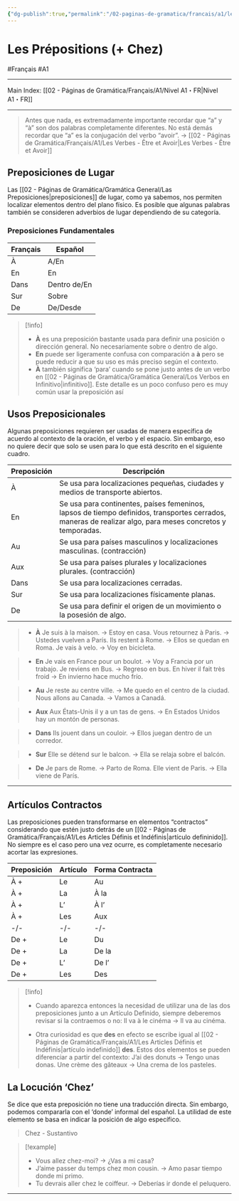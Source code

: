 ```yaml
---
{"dg-publish":true,"permalink":"/02-paginas-de-gramatica/francais/a1/les-prepositions-chez/"}
---
```


# Les Prépositions (+ Chez)
#Français #A1
___
Main Index: [[02 - Páginas de Gramática/Français/A1/Nivel A1・FR\|Nivel A1・FR]]
___
> Antes que nada, es extremadamente importante recordar que “a” y “à” son dos palabras completamente diferentes. No está demás recordar que “a” es la conjugación del verbo “avoir”. → [[02 - Páginas de Gramática/Français/A1/Les Verbes - Être et Avoir\|Les Verbes - Être et Avoir]]

## Preposiciones de Lugar
Las [[02 - Páginas de Gramática/Gramática General/Las Preposiciones\|preposiciones]] de lugar, como ya sabemos, nos permiten localizar elementos dentro del plano físico. Es posible que algunas palabras también se consideren adverbios de lugar dependiendo de su categoría. 
### Preposiciones Fundamentales

| Français | Español      |
| -------- | ------------ |
| À        | A/En         |
| En       | En           |
| Dans     | Dentro de/En |
| Sur      | Sobre        |
| De       | De/Desde     |

> [!info] 
> - **À** es una preposición bastante usada para definir una posición o dirección general. No necesariamente sobre o dentro de algo.
> - **En** puede ser ligeramente confusa con comparación a **à** pero se puede reducir a que su uso es más preciso según el contexto.
> - **À** también significa ‘para’ cuando se pone justo antes de un verbo en [[02 - Páginas de Gramática/Gramática General/Los Verbos en Infinitivo\|infinitivo]]. Este detalle es un poco confuso pero es muy común usar la preposición así

## Usos Preposicionales
Algunas preposiciones requieren ser usadas de manera específica de acuerdo al contexto de la oración, el verbo y el espacio. Sin embargo, eso no quiere decir que solo se usen para lo que está descrito en el siguiente cuadro.

| Preposición | Descripción                                                                                                                                               |
| ----------- | --------------------------------------------------------------------------------------------------------------------------------------------------------- |
| À           | Se usa para localizaciones pequeñas, ciudades y medios de transporte abiertos.                                                                            |
| En          | Se usa para continentes, países femeninos, lapsos de tiempo definidos, transportes cerrados, maneras de realizar algo, para meses concretos y temporadas. |
| Au          | Se usa para países masculinos y localizaciones masculinas. (contracción)                                                                                  |
| Aux         | Se usa para países plurales y localizaciones plurales. (contracción)                                                                                      |
| Dans        | Se usa para localizaciones cerradas.                                                                                                                      |
| Sur         | Se usa para localizaciones físicamente planas.                                                                                                            |
| De          | Se usa para definir el origen de un movimiento o la posesión de algo.                                                                                     |
> - **À**
> Je suis à la maison. → Estoy en casa.
> Vous retournez à Paris. → Ustedes vuelven a París.
> Ils restent à Rome. → Ellos se quedan en Roma.
> Je vais à velo. → Voy en bicicleta.

>- **En**
>Je vais en France pour un boulot. → Voy a Francia por un trabajo.
>Je reviens en Bus. → Regreso en bus.
>En hiver il fait très froid → En invierno hace mucho frío.

>- **Au**
>Je reste au centre ville. → Me quedo en el centro de la ciudad.
>Nous allons au Canada. → Vamos a Canadá.

>- **Aux**
>Aux États-Unis il y a un tas de gens. → En Estados Unidos hay un montón de personas.

>- **Dans**
>Ils jouent dans un couloir. → Ellos juegan dentro de un corredor.

>- **Sur**
>Elle se détend sur le balcon. → Ella se relaja sobre el balcón.

>- **De**
>Je pars de Rome. → Parto de Roma.
>Elle vient de Paris. → Ella viene de París.

___
## Artículos Contractos
Las preposiciones pueden transformarse en elementos “contractos” considerando que estén justo detrás de un [[02 - Páginas de Gramática/Français/A1/Les Articles Définis et Indéfinis\|artículo defininido]]. No siempre es el caso pero una vez ocurre, es completamente necesario acortar las expresiones.

| Preposición | Artículo | Forma Contracta |
| ----------- | -------- | --------------- |
| À +         | Le       | Au              |
| À +         | La       | À la            |
| À +         | L’       | À l’            |
| À +         | Les      | Aux             |
| -/-         | -/-      | -/-             |
| De +        | Le       | Du              |
| De +        | La       | De la           |
| De +        | L’       | De l’           |
| De +        | Les      | Des             |

> [!info] 
> - Cuando aparezca entonces la necesidad de utilizar una de las dos preposiciones junto a un Artículo Definido, siempre deberemos revisar si la contraemos o no:
>   Il va à le cinéma → Il va au cinéma.
>   
> - Otra curiosidad es que **des** en efecto se escribe igual al [[02 - Páginas de Gramática/Français/A1/Les Articles Définis et Indéfinis\|artículo indefinido]] **des**. Estos dos elementos se pueden diferenciar a partir del contexto:
> J’ai des donuts → Tengo unas donas.
> Une crème des gâteaux → Una crema de los pasteles.

## La Locución ‘Chez’
Se dice que esta preposición no tiene una traducción directa. Sin embargo, podemos compararla con el ‘donde’ informal del español. La utilidad de este elemento se basa en indicar la posición de algo específico.

> Chez - Sustantivo


> [!example] 
> - Vous allez chez-moi? → ¿Vas a mi casa?
> - J’aime passer du temps chez mon cousin. → Amo pasar tiempo donde mi primo.
> - Tu devrais aller chez le coiffeur. → Deberías ir donde el peluquero.


___

